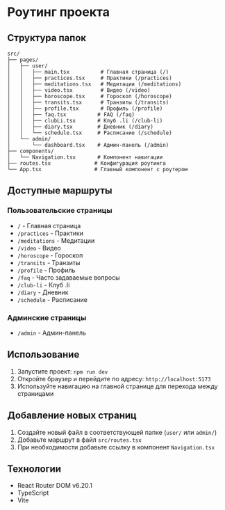 # Роутинг проекта

## Структура папок

```
src/
├── pages/
│   ├── user/
│   │   ├── main.tsx          # Главная страница (/)
│   │   ├── practices.tsx     # Практики (/practices)
│   │   ├── meditations.tsx   # Медитации (/meditations)
│   │   ├── video.tsx         # Видео (/video)
│   │   ├── horoscope.tsx     # Гороскоп (/horoscope)
│   │   ├── transits.tsx      # Транзиты (/transits)
│   │   ├── profile.tsx       # Профиль (/profile)
│   │   ├── faq.tsx          # FAQ (/faq)
│   │   ├── clubLi.tsx       # Клуб .li (/club-li)
│   │   ├── diary.tsx        # Дневник (/diary)
│   │   └── schedule.tsx     # Расписание (/schedule)
│   └── admin/
│       └── dashboard.tsx    # Админ-панель (/admin)
├── components/
│   └── Navigation.tsx       # Компонент навигации
├── routes.tsx              # Конфигурация роутинга
└── App.tsx                 # Главный компонент с роутером
```

## Доступные маршруты

### Пользовательские страницы
- `/` - Главная страница
- `/practices` - Практики
- `/meditations` - Медитации
- `/video` - Видео
- `/horoscope` - Гороскоп
- `/transits` - Транзиты
- `/profile` - Профиль
- `/faq` - Часто задаваемые вопросы
- `/club-li` - Клуб .li
- `/diary` - Дневник
- `/schedule` - Расписание

### Админские страницы
- `/admin` - Админ-панель

## Использование

1. Запустите проект: `npm run dev`
2. Откройте браузер и перейдите по адресу: `http://localhost:5173`
3. Используйте навигацию на главной странице для перехода между страницами

## Добавление новых страниц

1. Создайте новый файл в соответствующей папке (`user/` или `admin/`)
2. Добавьте маршрут в файл `src/routes.tsx`
3. При необходимости добавьте ссылку в компонент `Navigation.tsx`

## Технологии

- React Router DOM v6.20.1
- TypeScript
- Vite 